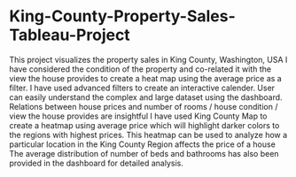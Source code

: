 # King-County-Property-Sales-Tableau-Project
This project visualizes the property sales in King County, Washington, USA
I have considered the condition of the property and co-related it with the view the house provides to create a heat map using the average price as a filter.
I have used advanced filters to create an interactive calender.
User can easily understand the complex and large dataset using the dashboard.
Relations between house prices and number of rooms / house condition / view the house provides are insightful
I have used King County Map to create a heatmap using average price which will highlight darker colors to the regions with highest prices.
This heatmap can be used to analyze how a particular location in the King County Region affects the price of a house
The average distribution of number of beds and bathrooms has also been provided in the dashboard for detailed analysis.
